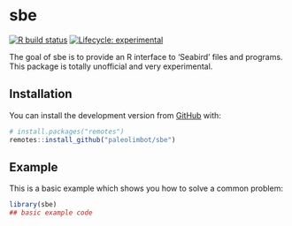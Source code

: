 
<!-- README.md is generated from README.Rmd. Please edit that file -->

# sbe

<!-- badges: start -->

[![R build
status](https://github.com/paleolimbot/sbe/workflows/R-CMD-check/badge.svg)](https://github.com/paleolimbot/sbe/actions)
[![Lifecycle:
experimental](https://img.shields.io/badge/lifecycle-experimental-orange.svg)](https://www.tidyverse.org/lifecycle/#experimental)
<!-- badges: end -->

The goal of sbe is to provide an R interface to ‘Seabird’ files and
programs. This package is totally unofficial and very experimental.

## Installation

You can install the development version from
[GitHub](https://github.com/) with:

``` r
# install.packages("remotes")
remotes::install_github("paleolimbot/sbe")
```

## Example

This is a basic example which shows you how to solve a common problem:

``` r
library(sbe)
## basic example code
```
